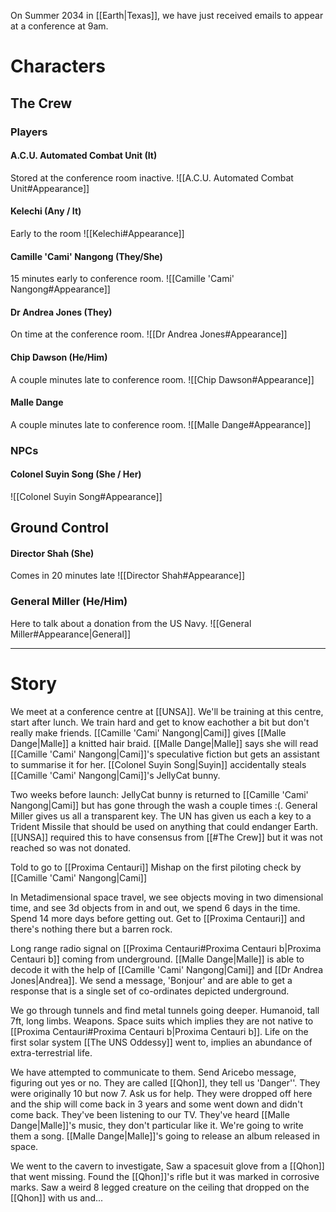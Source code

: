 On Summer 2034 in [[Earth|Texas]], we have just received emails to appear at a conference at 9am.

# Characters
## The Crew

### Players
#### **A.C.U. Automated Combat Unit (It)**

Stored at the conference room inactive.
![[A.C.U. Automated Combat Unit#Appearance]]

#### **Kelechi (Any / It)**

Early to the room
![[Kelechi#Appearance]]

#### **Camille 'Cami' Nangong (They/She)**

15 minutes early to conference room.
![[Camille 'Cami' Nangong#Appearance]]

#### **Dr Andrea Jones** (They)

On time at the conference room.
![[Dr Andrea Jones#Appearance]]

#### **Chip Dawson (He/Him)**

A couple minutes late to conference room.
![[Chip Dawson#Appearance]]

#### Malle Dange

A couple minutes late to conference room.
![[Malle Dange#Appearance]]

### NPCs

#### **Colonel Suyin Song** (She / Her)
![[Colonel Suyin Song#Appearance]]

## Ground Control
#### **Director Shah (She)**
Comes in 20 minutes late
![[Director Shah#Appearance]]

### General Miller (He/Him)
Here to talk about a donation from the US Navy.
![[General Miller#Appearance|General]]

---
# Story

We meet at a conference centre at [[UNSA]].
We'll be training at this centre, start after lunch.
We train hard and get to know eachother a bit but don't really make friends.
[[Camille 'Cami' Nangong|Cami]] gives [[Malle Dange|Malle]] a knitted hair braid.
[[Malle Dange|Malle]] says she will read [[Camille 'Cami' Nangong|Cami]]'s speculative fiction but gets an assistant to summarise it for her.
[[Colonel Suyin Song|Suyin]] accidentally steals [[Camille 'Cami' Nangong|Cami]]'s JellyCat bunny.

Two weeks before launch:
JellyCat bunny is returned to [[Camille 'Cami' Nangong|Cami]] but has gone through the wash a couple times :(.
General Miller gives us all a transparent key. The UN has given us each a key to a Trident Missile that should be used on anything that could endanger Earth. [[UNSA]] required this to have consensus from [[#The Crew]] but it was not reached so was not donated.

Told to go to [[Proxima Centauri]]
Mishap on the first piloting check by [[Camille 'Cami' Nangong|Cami]] 

In Metadimensional space travel, we see objects moving in two dimensional time, and see 3d objects from in and out, we spend 6 days in the time. Spend 14 more days before getting out.
Get to [[Proxima Centauri]] and there's nothing there but a barren rock.

Long range radio signal on [[Proxima Centauri#Proxima Centauri b|Proxima Centauri b]] coming from underground. [[Malle Dange|Malle]] is able to decode it with the help of [[Camille 'Cami' Nangong|Cami]] and [[Dr Andrea Jones|Andrea]]. We send a message, 'Bonjour' and are able to get a response that is a single set of co-ordinates depicted underground. 

We go through tunnels and find metal tunnels going deeper. Humanoid, tall 7ft, long limbs. Weapons. Space suits which implies they are not native to [[Proxima Centauri#Proxima Centauri b|Proxima Centauri b]].
Life on the first solar system [[The UNS Oddessy]] went to, implies an abundance of extra-terrestrial life.

We have attempted to communicate to them. Send Aricebo message, figuring out yes or no. They are called [[Qhon]], they tell us 'Danger''. They were originally 10 but now 7. Ask us for help. They were dropped off here and the ship will come back in 3 years and some went down and didn't come back. 
They've been listening to our TV.
They've heard [[Malle Dange|Malle]]'s music, they don't particular like it.
We're going to write them a song.
[[Malle Dange|Malle]]'s going to release an album released in space.

We went to the cavern to investigate,
Saw a spacesuit glove from a [[Qhon]] that went missing. 
Found the [[Qhon]]'s rifle but it was marked in corrosive marks.
Saw a weird 8 legged creature on the ceiling that dropped on the [[Qhon]] with us and...

